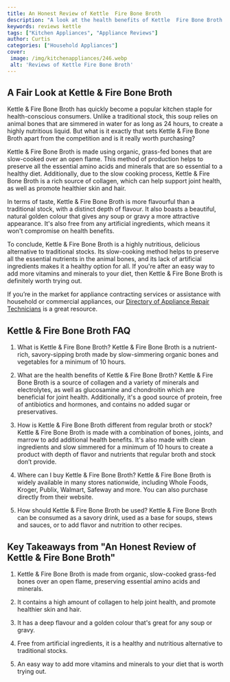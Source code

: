 ```yaml
---
title: An Honest Review of Kettle  Fire Bone Broth
description: "A look at the health benefits of Kettle  Fire Bone Broth and an honest review of the brands product Discover why this type of broth might be the perfect addition to your diet and lifestyle"
keywords: reviews kettle
tags: ["Kitchen Appliances", "Appliance Reviews"]
author: Curtis
categories: ["Household Appliances"]
cover: 
 image: /img/kitchenappliances/246.webp
 alt: 'Reviews of Kettle Fire Bone Broth'
---
```

## A Fair Look at Kettle & Fire Bone Broth

Kettle & Fire Bone Broth has quickly become a popular kitchen staple for health-conscious consumers. Unlike a traditional stock, this soup relies on animal bones that are simmered in water for as long as 24 hours, to create a highly nutritious liquid. But what is it exactly that sets Kettle & Fire Bone Broth apart from the competition and is it really worth purchasing?

Kettle & Fire Bone Broth is made using organic, grass-fed bones that are slow-cooked over an open flame. This method of production helps to preserve all the essential amino acids and minerals that are so essential to a healthy diet. Additionally, due to the slow cooking process, Kettle & Fire Bone Broth is a rich source of collagen, which can help support joint health, as well as promote healthier skin and hair.

In terms of taste, Kettle & Fire Bone Broth is more flavourful than a traditional stock, with a distinct depth of flavour. It also boasts a beautiful, natural golden colour that gives any soup or gravy a more attractive appearance. It's also free from any artificial ingredients, which means it won't compromise on health benefits. 

To conclude, Kettle & Fire Bone Broth is a highly nutritious, delicious alternative to traditional stocks. Its slow-cooking method helps to preserve all the essential nutrients in the animal bones, and its lack of artificial ingredients makes it a healthy option for all. If you're after an easy way to add more vitamins and minerals to your diet, then Kettle & Fire Bone Broth is definitely worth trying out.

If you’re in the market for appliance contracting services or assistance with household or commercial appliances, our [Directory of Appliance Repair Technicians](./pages/appliance-repair-technicians) is a great resource.

## Kettle & Fire Bone Broth FAQ

1. What is Kettle & Fire Bone Broth?
Kettle & Fire Bone Broth is a nutrient-rich, savory-sipping broth made by slow-simmering organic bones and vegetables for a minimum of 10 hours.

2. What are the health benefits of Kettle & Fire Bone Broth?
Kettle & Fire Bone Broth is a source of collagen and a variety of minerals and electrolytes, as well as glucosamine and chondroitin which are beneficial for joint health. Additionally, it's a good source of protein, free of antibiotics and hormones, and contains no added sugar or preservatives.

3. How is Kettle & Fire Bone Broth different from regular broth or stock? 
Kettle & Fire Bone Broth is made with a combination of bones, joints, and marrow to add additional health benefits. It's also made with clean ingredients and slow simmered for a minimum of 10 hours to create a product with depth of flavor and nutrients that regular broth and stock don’t provide.

4. Where can I buy Kettle & Fire Bone Broth?
Kettle & Fire Bone Broth is widely available in many stores nationwide, including Whole Foods, Kroger, Publix, Walmart, Safeway and more. You can also purchase directly from their website.

5. How should Kettle & Fire Bone Broth be used?
Kettle & Fire Bone Broth can be consumed as a savory drink, used as a base for soups, stews and sauces, or to add flavor and nutrition to other recipes.

## Key Takeaways from "An Honest Review of Kettle & Fire Bone Broth"

1. Kettle & Fire Bone Broth is made from organic, slow-cooked grass-fed bones over an open flame, preserving essential amino acids and minerals. 

2. It contains a high amount of collagen to help joint health, and promote healthier skin and hair. 

3. It has a deep flavour and a golden colour that's great for any soup or gravy. 

4. Free from artificial ingredients, it is a healthy and nutritious alternative to traditional stocks. 

5. An easy way to add more vitamins and minerals to your diet that is worth trying out.
